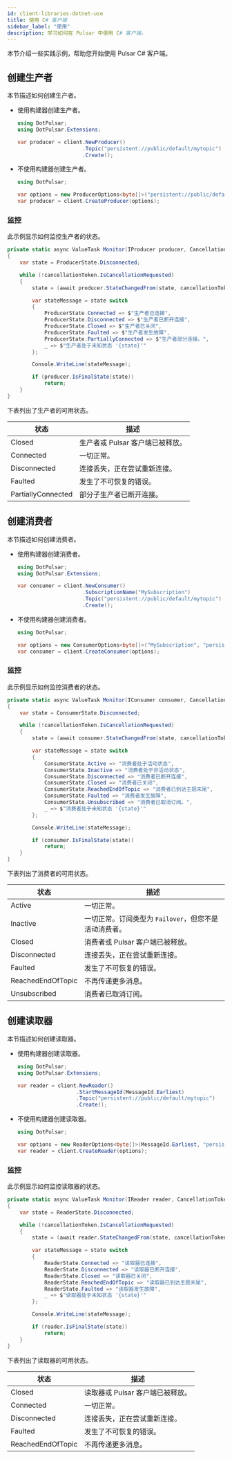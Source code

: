 ```yaml
---
id: client-libraries-dotnet-use
title: 使用 C# 客户端
sidebar_label: "使用"
description: 学习如何在 Pulsar 中使用 C# 客户端。
---
```


本节介绍一些实践示例，帮助您开始使用 Pulsar C# 客户端。

## 创建生产者

本节描述如何创建生产者。

- 使用构建器创建生产者。

  ```csharp
  using DotPulsar;
  using DotPulsar.Extensions;

  var producer = client.NewProducer()
                       .Topic("persistent://public/default/mytopic")
                       .Create();
  ```

- 不使用构建器创建生产者。

  ```csharp
  using DotPulsar;

  var options = new ProducerOptions<byte[]>("persistent://public/default/mytopic", Schema.ByteArray);
  var producer = client.CreateProducer(options);
  ```

### 监控

此示例显示如何监控生产者的状态。

```csharp
private static async ValueTask Monitor(IProducer producer, CancellationToken cancellationToken)
{
    var state = ProducerState.Disconnected;

    while (!cancellationToken.IsCancellationRequested)
    {
        state = (await producer.StateChangedFrom(state, cancellationToken)).ProducerState;

        var stateMessage = state switch
        {
            ProducerState.Connected => $"生产者已连接",
            ProducerState.Disconnected => $"生产者已断开连接",
            ProducerState.Closed => $"生产者已关闭",
            ProducerState.Faulted => $"生产者发生故障",
            ProducerState.PartiallyConnected => $"生产者部分连接。",
            _ => $"生产者处于未知状态 '{state}'"
        };

        Console.WriteLine(stateMessage);

        if (producer.IsFinalState(state))
            return;
    }
}
```

下表列出了生产者的可用状态。

| 状态 | 描述 |
| ---- | ----|
| Closed | 生产者或 Pulsar 客户端已被释放。 |
| Connected | 一切正常。 |
| Disconnected | 连接丢失，正在尝试重新连接。 |
| Faulted | 发生了不可恢复的错误。 |
| PartiallyConnected | 部分子生产者已断开连接。 |

## 创建消费者

本节描述如何创建消费者。

- 使用构建器创建消费者。

  ```csharp
  using DotPulsar;
  using DotPulsar.Extensions;

  var consumer = client.NewConsumer()
                       .SubscriptionName("MySubscription")
                       .Topic("persistent://public/default/mytopic")
                       .Create();
  ```

- 不使用构建器创建消费者。

  ```csharp
  using DotPulsar;

  var options = new ConsumerOptions<byte[]>("MySubscription", "persistent://public/default/mytopic", Schema.ByteArray);
  var consumer = client.CreateConsumer(options);
  ```

### 监控

此示例显示如何监控消费者的状态。

```csharp
private static async ValueTask Monitor(IConsumer consumer, CancellationToken cancellationToken)
{
    var state = ConsumerState.Disconnected;

    while (!cancellationToken.IsCancellationRequested)
    {
        state = (await consumer.StateChangedFrom(state, cancellationToken)).ConsumerState;

        var stateMessage = state switch
        {
            ConsumerState.Active => "消费者处于活动状态",
            ConsumerState.Inactive => "消费者处于非活动状态",
            ConsumerState.Disconnected => "消费者已断开连接",
            ConsumerState.Closed => "消费者已关闭",
            ConsumerState.ReachedEndOfTopic => "消费者已到达主题末尾",
            ConsumerState.Faulted => "消费者发生故障",
            ConsumerState.Unsubscribed => "消费者已取消订阅。",
            _ => $"消费者处于未知状态 '{state}'"
        };

        Console.WriteLine(stateMessage);

        if (consumer.IsFinalState(state))
            return;
    }
}
```

下表列出了消费者的可用状态。

| 状态 | 描述 |
| ---- | ----|
| Active | 一切正常。 |
| Inactive | 一切正常。订阅类型为 `Failover`，但您不是活动消费者。 |
| Closed | 消费者或 Pulsar 客户端已被释放。 |
| Disconnected | 连接丢失，正在尝试重新连接。 |
| Faulted | 发生了不可恢复的错误。 |
| ReachedEndOfTopic | 不再传递更多消息。 |
| Unsubscribed | 消费者已取消订阅。 |

## 创建读取器

本节描述如何创建读取器。

- 使用构建器创建读取器。

  ```csharp
  using DotPulsar;
  using DotPulsar.Extensions;

  var reader = client.NewReader()
                     .StartMessageId(MessageId.Earliest)
                     .Topic("persistent://public/default/mytopic")
                     .Create();
  ```

- 不使用构建器创建读取器。

  ```csharp
  using DotPulsar;

  var options = new ReaderOptions<byte[]>(MessageId.Earliest, "persistent://public/default/mytopic", Schema.ByteArray);
  var reader = client.CreateReader(options);
  ```

### 监控

此示例显示如何监控读取器的状态。

```csharp
private static async ValueTask Monitor(IReader reader, CancellationToken cancellationToken)
{
    var state = ReaderState.Disconnected;

    while (!cancellationToken.IsCancellationRequested)
    {
        state = (await reader.StateChangedFrom(state, cancellationToken)).ReaderState;

        var stateMessage = state switch
        {
            ReaderState.Connected => "读取器已连接",
            ReaderState.Disconnected => "读取器已断开连接",
            ReaderState.Closed => "读取器已关闭",
            ReaderState.ReachedEndOfTopic => "读取器已到达主题末尾",
            ReaderState.Faulted => "读取器发生故障",
            _ => $"读取器处于未知状态 '{state}'"
        };

        Console.WriteLine(stateMessage);

        if (reader.IsFinalState(state))
            return;
    }
}
```

下表列出了读取器的可用状态。

| 状态 | 描述 |
| ---- | ----|
| Closed | 读取器或 Pulsar 客户端已被释放。 |
| Connected | 一切正常。 |
| Disconnected | 连接丢失，正在尝试重新连接。 |
| Faulted | 发生了不可恢复的错误。 |
| ReachedEndOfTopic | 不再传递更多消息。 |
